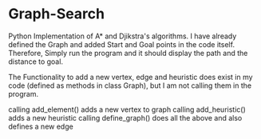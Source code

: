 # Graph-Search
Python Implementation of A* and Djikstra's algorithms. I have already defined the Graph and added Start and Goal points in the code itself.
Therefore, Simply run the program and it should display the path and the distance to goal.

The Functionality to add a new vertex, edge and heuristic does exist in my code (defined as methods in class Graph),
but I am not calling them in the program.

calling add_element() adds a new vertex to graph
calling add_heuristic() adds a new heuristic
calling define_graph() does all the above and also defines a new edge

